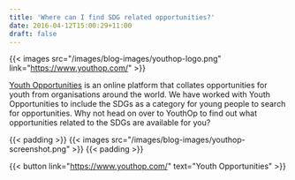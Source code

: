 ```yaml
---
title: 'Where can I find SDG related opportunities?'
date: 2016-04-12T15:00:29+11:00
draft: false
---
```


{{< images src="/images/blog-images/youthop-logo.png" link="https://www.youthop.com/" >}}

[Youth Opportunities](https://www.youthop.com/) is an online platform that collates opportunities for youth from organisations around the world. We have worked with Youth Opportunities to include the SDGs as a category for young people to search for opportunities. Why not head on over to YouthOp to find out what opportunities related to the SDGs are available for you?

{{< padding >}}
{{< images src="/images/blog-images/youthop-screenshot.png" >}}
{{< padding >}}

{{< button link="https://www.youthop.com/" text="Youth Opportunities" >}}
